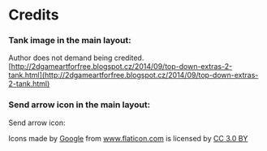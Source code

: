 # Credits
### Tank image in the main layout:
Author does not demand being credited.        
[http://2dgameartforfree.blogspot.cz/2014/09/top-down-extras-2-tank.html](http://2dgameartforfree.blogspot.cz/2014/09/top-down-extras-2-tank.html)

### Send arrow icon in the main layout:
Send arrow icon: <div>Icons made by <a href="https://www.flaticon.com/authors/google" title="Google">Google</a>
from <a href="https://www.flaticon.com/" title="Flaticon">www.flaticon.com</a> is licensed by
<a href="http://creativecommons.org/licenses/by/3.0/" title="Creative Commons BY 3.0" target="_blank">CC 3.0 BY</a></div>